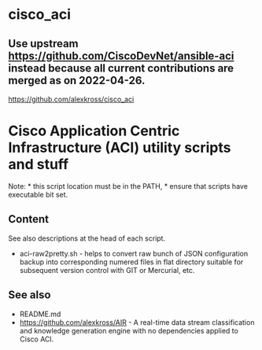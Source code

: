 # cisco_aci

## Use upstream https://github.com/CiscoDevNet/ansible-aci instead because all current contributions are merged as on 2022-04-26.

https://github.com/alexkross/cisco_aci

Cisco Application Centric Infrastructure (ACI) utility scripts and stuff
========================================================================

Note:
	* this script location must be in the PATH,
	* ensure that scripts have executable bit set.

Content
-------

See also descriptions at the head of each script.

* aci-raw2pretty.sh - helps to convert raw bunch of JSON configuration backup into corresponding numered files in flat directory suitable for subsequent version control with GIT or Mercurial, etc.

See also
--------

* README.md
* https://github.com/alexkross/AIR - A real-time data stream classification and knowledge generation engine with no dependencies applied to Cisco ACI.
